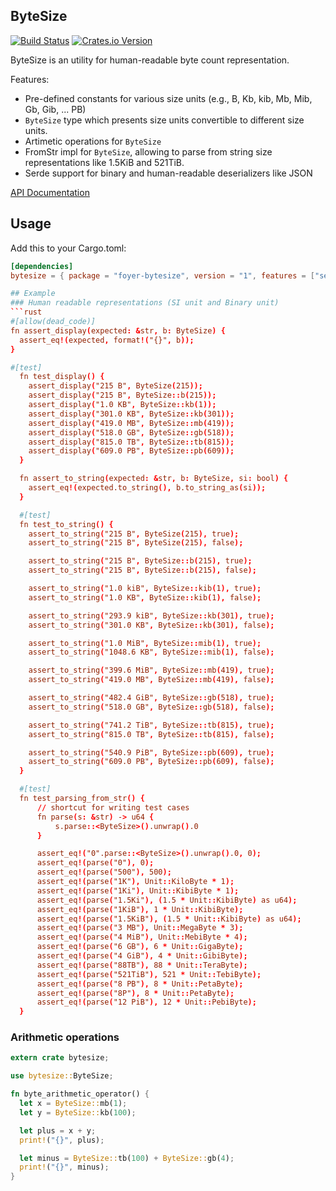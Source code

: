## ByteSize
[![Build Status](https://travis-ci.org/foyer-rs/bytesize.svg?branch=master)](https://travis-ci.org/foyer-rs/bytesize)
[![Crates.io Version](https://img.shields.io/crates/v/foyer-bytesize.svg)](https://crates.io/crates/foyer-bytesize)


ByteSize is an utility for human-readable byte count representation.

Features:
* Pre-defined constants for various size units (e.g., B, Kb, kib, Mb, Mib, Gb, Gib, ... PB)
* `ByteSize` type which presents size units convertible to different size units.
* Artimetic operations for `ByteSize`
* FromStr impl for `ByteSize`, allowing to parse from string size representations like 1.5KiB and 521TiB.
* Serde support for binary and human-readable deserializers like JSON

[API Documentation](https://docs.rs/bytesize/)

## Usage

Add this to your Cargo.toml:

```toml
[dependencies]
bytesize = { package = "foyer-bytesize", version = "1", features = ["serde"]}

## Example
### Human readable representations (SI unit and Binary unit)
```rust
#[allow(dead_code)]
fn assert_display(expected: &str, b: ByteSize) {
  assert_eq!(expected, format!("{}", b));
}

#[test]
  fn test_display() {
    assert_display("215 B", ByteSize(215));
    assert_display("215 B", ByteSize::b(215));
    assert_display("1.0 KB", ByteSize::kb(1));
    assert_display("301.0 KB", ByteSize::kb(301));
    assert_display("419.0 MB", ByteSize::mb(419));
    assert_display("518.0 GB", ByteSize::gb(518));
    assert_display("815.0 TB", ByteSize::tb(815));
    assert_display("609.0 PB", ByteSize::pb(609));
  }

  fn assert_to_string(expected: &str, b: ByteSize, si: bool) {
    assert_eq!(expected.to_string(), b.to_string_as(si));
  }

  #[test]
  fn test_to_string() {
    assert_to_string("215 B", ByteSize(215), true);
    assert_to_string("215 B", ByteSize(215), false);

    assert_to_string("215 B", ByteSize::b(215), true);
    assert_to_string("215 B", ByteSize::b(215), false);

    assert_to_string("1.0 kiB", ByteSize::kib(1), true);
    assert_to_string("1.0 KB", ByteSize::kib(1), false);

    assert_to_string("293.9 kiB", ByteSize::kb(301), true);
    assert_to_string("301.0 KB", ByteSize::kb(301), false);

    assert_to_string("1.0 MiB", ByteSize::mib(1), true);
    assert_to_string("1048.6 KB", ByteSize::mib(1), false);

    assert_to_string("399.6 MiB", ByteSize::mb(419), true);
    assert_to_string("419.0 MB", ByteSize::mb(419), false);

    assert_to_string("482.4 GiB", ByteSize::gb(518), true);
    assert_to_string("518.0 GB", ByteSize::gb(518), false);

    assert_to_string("741.2 TiB", ByteSize::tb(815), true);
    assert_to_string("815.0 TB", ByteSize::tb(815), false);

    assert_to_string("540.9 PiB", ByteSize::pb(609), true);
    assert_to_string("609.0 PB", ByteSize::pb(609), false);
  }

  #[test]
  fn test_parsing_from_str() {
      // shortcut for writing test cases
      fn parse(s: &str) -> u64 {
          s.parse::<ByteSize>().unwrap().0
      }

      assert_eq!("0".parse::<ByteSize>().unwrap().0, 0);
      assert_eq!(parse("0"), 0);
      assert_eq!(parse("500"), 500);
      assert_eq!(parse("1K"), Unit::KiloByte * 1);
      assert_eq!(parse("1Ki"), Unit::KibiByte * 1);
      assert_eq!(parse("1.5Ki"), (1.5 * Unit::KibiByte) as u64);
      assert_eq!(parse("1KiB"), 1 * Unit::KibiByte);
      assert_eq!(parse("1.5KiB"), (1.5 * Unit::KibiByte) as u64);
      assert_eq!(parse("3 MB"), Unit::MegaByte * 3);
      assert_eq!(parse("4 MiB"), Unit::MebiByte * 4);
      assert_eq!(parse("6 GB"), 6 * Unit::GigaByte);
      assert_eq!(parse("4 GiB"), 4 * Unit::GibiByte);
      assert_eq!(parse("88TB"), 88 * Unit::TeraByte);
      assert_eq!(parse("521TiB"), 521 * Unit::TebiByte);
      assert_eq!(parse("8 PB"), 8 * Unit::PetaByte);
      assert_eq!(parse("8P"), 8 * Unit::PetaByte);
      assert_eq!(parse("12 PiB"), 12 * Unit::PebiByte);
  }
```

### Arithmetic operations
```rust
extern crate bytesize;

use bytesize::ByteSize;

fn byte_arithmetic_operator() {
  let x = ByteSize::mb(1);
  let y = ByteSize::kb(100);

  let plus = x + y;
  print!("{}", plus);

  let minus = ByteSize::tb(100) + ByteSize::gb(4);
  print!("{}", minus);
}
```

